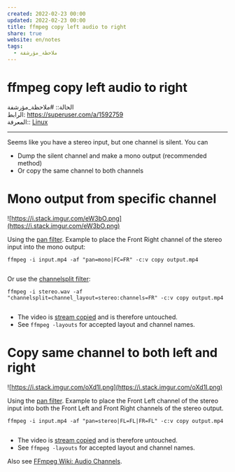 ```yaml
---  
created: 2022-02-23 00:00  
updated: 2022-02-23 00:00  
title: ffmpeg copy left audio to right  
share: true  
website: en/notes  
tags:  
  - ملاحظة_مؤرشفة  
---  
```

  
  
# ffmpeg copy left audio to right  
  
الحالة:: #ملاحظة_مؤرشفة  
الرابط: <https://superuser.com/a/1592759>  
المعرفة:: [Linux](Linux)  
  
---  
  
Seems like you have a stereo input, but one channel is silent. You can  
  
- Dump the silent channel and make a mono output (recommended method)  
- Or copy the same channel to both channels  
  
# **Mono output from specific channel**  
  
![https://i.stack.imgur.com/eW3bO.png](https://i.stack.imgur.com/eW3bO.png)  
  
Using the [pan filter](https://ffmpeg.org/ffmpeg-filters.html#pan). Example to place the Front Right channel of the stereo input into the mono output:  
  
```  
ffmpeg -i input.mp4 -af "pan=mono|FC=FR" -c:v copy output.mp4  
  
```  
  
Or use the [channelsplit filter](https://ffmpeg.org/ffmpeg-filters.html#channelsplit):  
  
```  
ffmpeg -i stereo.wav -af "channelsplit=channel_layout=stereo:channels=FR" -c:v copy output.mp4  
  
```  
  
- The video is [stream copied](https://ffmpeg.org/ffmpeg.html#Stream-copy) and is therefore untouched.  
- See `ffmpeg -layouts` for accepted layout and channel names.  
  
# **Copy same channel to both left and right**  
  
![https://i.stack.imgur.com/oXd1I.png](https://i.stack.imgur.com/oXd1I.png)  
  
Using the [pan filter](https://ffmpeg.org/ffmpeg-filters.html#pan). Example to place the Front Left channel of the stereo input into both the Front Left and Front Right channels of the stereo output.  
  
```  
ffmpeg -i input.mp4 -af "pan=stereo|FL=FL|FR=FL" -c:v copy output.mp4  
  
```  
  
- The video is [stream copied](https://ffmpeg.org/ffmpeg.html#Stream-copy) and is therefore untouched.  
- See `ffmpeg -layouts` for accepted layout and channel names.  
  
Also see [FFmpeg Wiki: Audio Channels](https://trac.ffmpeg.org/wiki/AudioChannelManipulation).  
